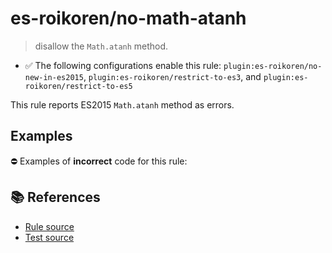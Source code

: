 # es-roikoren/no-math-atanh
> disallow the `Math.atanh` method.

- ✅ The following configurations enable this rule: `plugin:es-roikoren/no-new-in-es2015`, `plugin:es-roikoren/restrict-to-es3`, and `plugin:es-roikoren/restrict-to-es5`

This rule reports ES2015 `Math.atanh` method as errors.

## Examples

⛔ Examples of **incorrect** code for this rule:

<eslint-playground type="bad" code="/*eslint es-roikoren/no-math-atanh: error */
const n = Math.atanh(value)
" />

## 📚 References

- [Rule source](https://github.com/roikoren755/eslint-plugin-es/blob/v0.0.0/src/rules/no-math-atanh.ts)
- [Test source](https://github.com/roikoren755/eslint-plugin-es/blob/v0.0.0/tests/src/rules/no-math-atanh.ts)
